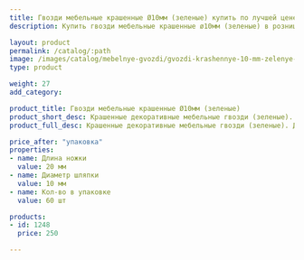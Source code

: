 ```yaml
---
title: Гвозди мебельные крашенные Ø10мм (зеленые) купить по лучшей цене с доставкой - Поролоныч
description: Купить гвозди мебельные крашенные ø10мм (зеленые) в розницу с доставкой по Москве в интернет-магазине Поролоныча.

layout: product
permalink: /catalog/:path
image: /images/catalog/mebelnye-gvozdi/gvozdi-krashennye-10-mm-zelenye-01_1600w.jpg
type: product

weight: 27
add_category: 

product_title: Гвозди мебельные крашенные Ø10мм (зеленые)
product_short_desc: Крашенные декоративные мебельные гвозди (зеленые). Диаметр шляпки 10 мм, длина ножки 20 мм.
product_full_desc: Крашенные декоративные мебельные гвозди (зеленые). Диаметр шляпки 10 мм, длина ножки 20 мм.

price_after: "упаковка"
properties:
- name: Длина ножки
  value: 20 мм
- name: Диаметр шляпки
  value: 10 мм
- name: Кол-во в упаковке
  value: 60 шт

products:
- id: 1248
  price: 250

---
```

